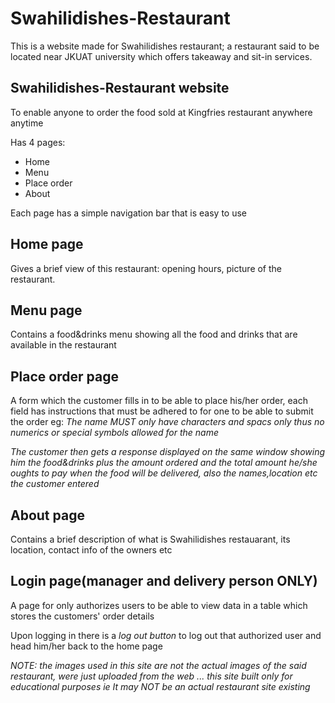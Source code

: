 # Swahilidishes-Restaurant
This is a website made for Swahilidishes restaurant; a restaurant said to be located near JKUAT university which offers takeaway and sit-in services.

## Swahilidishes-Restaurant website
To enable anyone to order the food sold at Kingfries restaurant anywhere anytime

Has 4 pages:
-  Home
- Menu 
- Place order
- About

Each page has a simple navigation bar that is easy to use

## Home page
Gives a brief view of this restaurant: opening hours, picture of the restaurant.
## Menu page
Contains a food&drinks menu showing all the food and drinks that are available in the restaurant
## Place order page
A form which the customer fills in to be able to place his/her order, each field has instructions that must be adhered to for one to be able to submit the order eg: _The name MUST only have characters and spacs only thus no numerics or special symbols allowed for the name_

_The customer then gets a response displayed on the same window showing him the food&drinks plus the amount ordered and the total amount he/she oughts to pay when the food will be delivered, also the names,location etc the customer entered_
## About page
Contains a brief description of what is Swahilidishes restauarant, its location, contact info of the owners etc
## Login page(manager and delivery person ONLY)
A page for only authorizes users to be able to view data in a table which stores the customers' order details

Upon logging in there is a _log out button_ to log out that authorized user and head him/her back to the home page

*NOTE:* _the images used in this site are not the actual images of the said restaurant, were just uploaded from the web ... this site built only for educational purposes ie It may NOT be an actual restaurant site existing_

